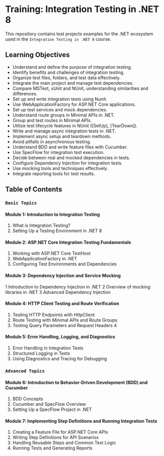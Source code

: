 # Training: Integration Testing in .NET 8

This repository contains test projects examples for the .NET ecosystem used in the `Integration Testing in .NET 8` course.

## Learning Objectives

- Understand and define the purpose of integration testing.
- Identify benefits and challenges of integration testing.
- Organize test files, folders, and test data effectively.
- Integrate the main project and manage test dependencies.
- Compare MSTest, xUnit and NUnit, understanding similarities and differences.
- Set up and write integration tests using Nunit.
- Use WebApplicationFactory for ASP.NET Core applications.
- Set up test services and mock dependencies.
- Understand route groups in Minimal APIs in .NET.
- Group and test routes in Minimal APIs.
- Utilize test lifecycle features in NUnit ([SetUp], [TearDown]).
- Write and manage async integration tests in .NET.
- Implement async setup and teardown methods.
- Avoid pitfalls in asynchronous testing.
- Understand BDD and write feature files with Cucumber.
- Use SpecFlow for integration test execution.
- Decide between real and mocked dependencies in tests.
- Configure Dependency Injection for integration tests.
- Use mocking tools and techniques effectively.
- Integrate reporting tools for test results.

## Table of Contents

### `Basic Topics`

#### Module 1: Introduction to Integration Testing

1. What is Integration Testing?
2. Setting Up a Testing Environment in .NET 8

#### Module 2: ASP.NET Core Integration Testing Fundamentals

1. Working with ASP.NET Core TestHost
2. WebApplicationFactory in .NET
3. Configuring Test Environments and Dependencies

#### Module 3: Dependency Injection and Service Mocking

1 Introduction to Dependency Injection in .NET
2 Overview of mocking libraries in .NET
3 Advanced Dependency Injection

#### Module 4: HTTP Client Testing and Route Verification

1. Testing HTTP Endpoints with HttpClient
2. Route Testing with Minimal APIs and Route Groups
3. Testing Query Parameters and Request Headers 4

#### Module 5: Error Handling, Logging, and Diagnostics

1. Error Handling in Integration Tests
2. Structured Logging in Tests
3. Using Diagnostics and Tracing for Debugging

### `Advanced Topics`

#### Module 6: Introduction to Behavior-Driven Development (BDD) and Cucumber

1. BDD Concepts
2. Cucumber and SpecFlow Overview
3. Setting Up a SpecFlow Project in .NET

#### Module 7: Implementing Step Definitions and Running Integration Tests

1. Creating a Feature File for ASP.NET Core APIs
2. Writing Step Definitions for API Scenarios
3. Handling Reusable Steps and Common Test Logic
4. Running Tests and Generating Reports
